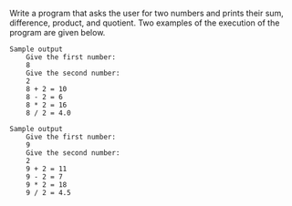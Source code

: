 Write a program that asks the user for two numbers and prints their sum, difference, product, and quotient. Two examples of the execution of the program are given below.

    Sample output
        Give the first number:
        8
        Give the second number:
        2
        8 + 2 = 10
        8 - 2 = 6
        8 * 2 = 16
        8 / 2 = 4.0

    Sample output
        Give the first number:
        9
        Give the second number:
        2
        9 + 2 = 11
        9 - 2 = 7
        9 * 2 = 18
        9 / 2 = 4.5